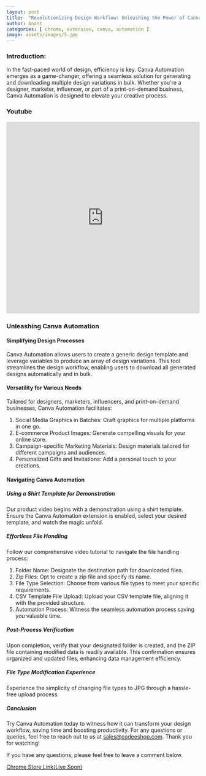 ```yaml
---
layout: post
title:  "Revolutionizing Design Workflow: Unleashing the Power of Canva Automation"
author: Anant
categories: [ chrome, extension, canva, automation ]
image: assets/images/5.jpg
---
```


### Introduction:
In the fast-paced world of design, efficiency is key. Canva Automation emerges as a game-changer, offering a seamless solution for generating and downloading multiple design variations in bulk. Whether you're a designer, marketer, influencer, or part of a print-on-demand business, Canva Automation is designed to elevate your creative process.

### Youtube 
<iframe width="100%" height="500" src="https://www.youtube.com/embed/lAffI3fZ0bM?si=seSmgMcSJz11irJM" title="YouTube video player" frameborder="0" allow="accelerometer; autoplay; clipboard-write; encrypted-media; gyroscope; picture-in-picture; web-share" allowfullscreen></iframe>

### Unleashing Canva Automation

#### Simplifying Design Processes
Canva Automation allows users to create a generic design template and leverage variables to produce an array of design variations. This tool streamlines the design workflow, enabling users to download all generated designs automatically and in bulk.

#### Versatility for Various Needs
Tailored for designers, marketers, influencers, and print-on-demand businesses, Canva Automation facilitates:

1. Social Media Graphics in Batches: Craft graphics for multiple platforms in one go.
2. E-commerce Product Images: Generate compelling visuals for your online store.
3. Campaign-specific Marketing Materials: Design materials tailored for different campaigns and audiences.
4. Personalized Gifts and Invitations: Add a personal touch to your creations.

#### Navigating Canva Automation
##### Using a Shirt Template for Demonstration
Our product video begins with a demonstration using a shirt template. Ensure the Canva Automation extension is enabled, select your desired template, and watch the magic unfold.

##### Effortless File Handling
Follow our comprehensive video tutorial to navigate the file handling process:

1. Folder Name: Designate the destination path for downloaded files.
2. Zip Files: Opt to create a zip file and specify its name.
3. File Type Selection: Choose from various file types to meet your specific requirements.
4. CSV Template File Upload: Upload your CSV template file, aligning it with the provided structure.
5. Automation Process: Witness the seamless automation process saving you valuable time.

##### Post-Process Verification
Upon completion, verify that your designated folder is created, and the ZIP file containing modified data is readily available. This confirmation ensures organized and updated files, enhancing data management efficiency.

##### File Type Modification Experience
Experience the simplicity of changing file types to JPG through a hassle-free upload process.

##### Conclusion
Try Canva Automation today to witness how it can transform your design workflow, saving time and boosting productivity. For any questions or queries, feel free to reach out to us at sales@codeeshop.com. Thank you for watching!

If you have any questions, please feel free to leave a comment below.

<a href="https://chromewebstore.google.com/detail/cigjjdmdkbhkimhhbghmlkabcnloifif" class="btn btn-dark text-white px-5 btn-lg">Chrome Store Link(Live Soon)</a>